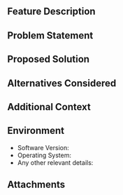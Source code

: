 ## Feature Description

<!-- Briefly describe the feature you would like to request -->

## Problem Statement

<!-- Describe the problem you are facing that this feature would address -->

## Proposed Solution

<!-- Describe your proposed solution for the feature -->

## Alternatives Considered

<!-- List any alternative solutions or features you have considered -->

## Additional Context

<!-- Add any other context, screenshots, or examples about the feature request here -->

## Environment

- Software Version: <!-- Provide the software version -->
- Operating System: <!-- Provide the OS details -->
- Any other relevant details: <!-- Provide any other relevant details -->

## Attachments

<!-- Attach any relevant documents like screenshots, diagrams, or mockups if available -->

